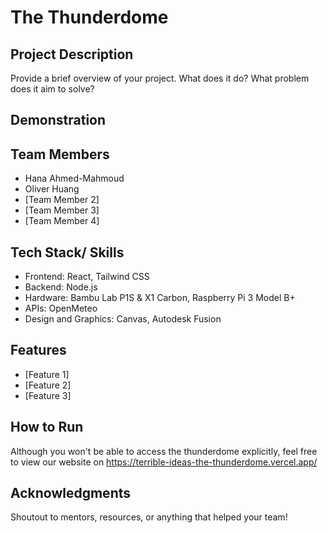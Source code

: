 # The Thunderdome 

## Project Description
Provide a brief overview of your project. What does it do? What problem does it aim to solve?

## Demonstration

## Team Members
- Hana Ahmed-Mahmoud
- Oliver Huang
- [Team Member 2]
- [Team Member 3]
- [Team Member 4]

## Tech Stack/ Skills
- Frontend: React, Tailwind CSS
- Backend: Node.js
- Hardware: Bambu Lab P1S & X1 Carbon, Raspberry Pi 3 Model B+
- APIs: OpenMeteo
- Design and Graphics: Canvas, Autodesk Fusion

## Features
- [Feature 1]
- [Feature 2]
- [Feature 3]

## How to Run
Although you won't be able to access the thunderdome explicitly, feel free to view our website on https://terrible-ideas-the-thunderdome.vercel.app/

## Acknowledgments
Shoutout to mentors, resources, or anything that helped your team!

